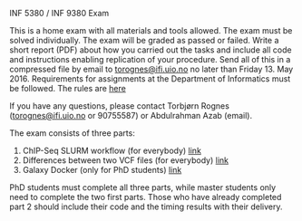 INF 5380 / INF 9380 Exam

This is a home exam with all materials and tools allowed. The exam must be solved individually. The exam will be graded as passed or failed.
Write a short report (PDF) about how you carried out the tasks and include all code and instructions enabling replication of your procedure. Send all of this in a compressed file by email to torognes@ifi.uio.no no later than Friday 13. May 2016.
Requirements for assignments at the Department of Informatics must be followed. The rules are [here](http://www.mn.uio.no/ifi/english/studies/admin/mandatory-assignments/index.html)

If you have any questions, please contact Torbjørn Rognes (torognes@ifi.uio.no or 90755587) or Abdulrahman Azab (email).

The exam consists of three parts:
1. ChIP-Seq SLURM workflow (for everybody) [link](https://github.com/torognes/inf9380/new/master/exam/chipseq-slurm.md)
2. Differences between two VCF files (for everybody) [link](https://github.com/torognes/inf9380/new/master/exam/compare-two-vcf-files.md)
3. Galaxy Docker (only for PhD students) [link](https://github.com/torognes/inf9380/new/master/exam/galaxy_docker.md)

PhD students must complete all three parts, while master students only need to complete the two first parts. Those who have already completed part 2 should include their code and the timing results with their delivery.
